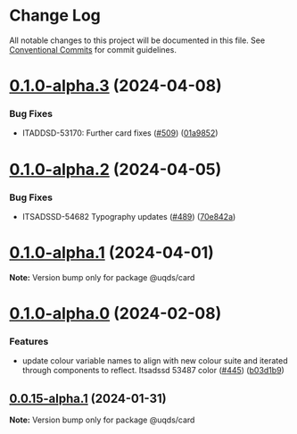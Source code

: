 # Change Log

All notable changes to this project will be documented in this file.
See [Conventional Commits](https://conventionalcommits.org) for commit guidelines.

# [0.1.0-alpha.3](https://github.com/uq-its-ss/design-system/compare/@uqds/card@0.1.0-alpha.2...@uqds/card@0.1.0-alpha.3) (2024-04-08)

### Bug Fixes

- ITADDSD-53170: Further card fixes ([#509](https://github.com/uq-its-ss/design-system/issues/509)) ([01a9852](https://github.com/uq-its-ss/design-system/commit/01a9852d521dbf8c11bb705557bb26638f1540e7))

# [0.1.0-alpha.2](https://github.com/uq-its-ss/design-system/compare/@uqds/card@0.1.0-alpha.1...@uqds/card@0.1.0-alpha.2) (2024-04-05)

### Bug Fixes

- ITSADSSD-54682 Typography updates ([#489](https://github.com/uq-its-ss/design-system/issues/489)) ([70e842a](https://github.com/uq-its-ss/design-system/commit/70e842a1552cddc9c63452ae63bae91b380f420b))

# [0.1.0-alpha.1](https://github.com/uq-its-ss/design-system/compare/@uqds/card@0.1.0-alpha.0...@uqds/card@0.1.0-alpha.1) (2024-04-01)

**Note:** Version bump only for package @uqds/card

# [0.1.0-alpha.0](https://github.com/uq-its-ss/design-system/compare/@uqds/card@0.0.15-alpha.1...@uqds/card@0.1.0-alpha.0) (2024-02-08)

### Features

- update colour variable names to align with new colour suite and iterated through components to reflect. Itsadssd 53487 color ([#445](https://github.com/uq-its-ss/design-system/issues/445)) ([b03d1b9](https://github.com/uq-its-ss/design-system/commit/b03d1b9a7944f4552750706b276405b0988abf90))

## [0.0.15-alpha.1](https://github.com/uq-its-ss/design-system/compare/@uqds/card@0.0.15-alpha.0...@uqds/card@0.0.15-alpha.1) (2024-01-31)

**Note:** Version bump only for package @uqds/card
